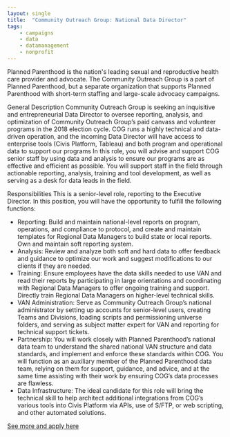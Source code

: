 ```yaml
---
layout: single
title:  "Community Outreach Group: National Data Director"
tags: 
    - campaigns
    - data
    - datamanagement
    - nonprofit
---
```


Planned Parenthood is the nation's leading sexual and reproductive health care provider and advocate. The Community Outreach Group is a part of Planned Parenthood, but a separate organization that supports Planned Parenthood with short-term staffing and large-scale advocacy campaigns.

General Description
Community Outreach Group is seeking an inquisitive and entrepreneurial Data Director to oversee reporting, analysis, and optimization of Community Outreach Group’s paid canvass and volunteer programs in the 2018 election cycle. COG runs a highly technical and data-driven operation, and the incoming Data Director will have access to enterprise tools (Civis Platform, Tableau) and both program and operational data to support our programs 
In this role, you will advise and support COG senior staff by using data and analysis to ensure our programs are as effective and efficient as possible. You will support staff in the field through actionable reporting, analysis, training and tool development, as well as serving as a desk for data leads in the field. 

Responsibilities
This is a senior-level role, reporting to the Executive Director. In this position, you will have the opportunity to fulfill the following functions:
* Reporting: Build and maintain national-level reports on program, operations, and compliance to protocol, and create and maintain templates for Regional Data Managers to build state or local reports. Own and maintain soft reporting system. 
* Analysis: Review and analyze both soft and hard data to offer feedback and guidance to optimize our work and suggest modifications to our clients if they are needed. 
* Training: Ensure employees have the data skills needed to use VAN and read their reports by participating in large orientations and coordinating with Regional Data Managers to offer ongoing training and support. Directly train Regional Data Managers on higher-level technical skills. 
* VAN Administration: Serve as Community Outreach Group’s national administrator by setting up accounts for senior-level users, creating Teams and Divisions, loading scripts and permissioning universe folders, and serving as subject matter expert for VAN and reporting for technical support tickets. 
* Partnership: You will work closely with Planned Parenthood’s national data team to understand the shared national VAN structure and data standards, and implement and enforce these standards within COG. You will function as an auxiliary member of the Planned Parenthood data team, relying on them for support, guidance, and advice, and at the same time assisting with their work by ensuring COG’s data processes are flawless. 
* Data Infrastructure: The ideal candidate for this role will bring the technical skill to help architect additional integrations from COG’s various tools into Civis Platform via APIs, use of S/FTP, or web scripting, and other automated solutions. 

[See more and apply here](https://usr54.dayforcehcm.com/CandidatePortal/en-US/communityoutreach/Posting/View/275)
